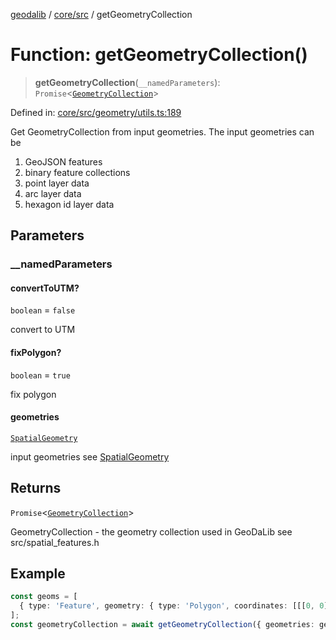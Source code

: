 [geodalib](../../../modules.md) / [core/src](../index.md) / getGeometryCollection

# Function: getGeometryCollection()

> **getGeometryCollection**(`__namedParameters`): `Promise`\<[`GeometryCollection`](../classes/GeometryCollection.md)\>

Defined in: [core/src/geometry/utils.ts:189](https://github.com/GeoDaCenter/geoda-lib/blob/9716a45cca9cf3b644d6187deeb842d47f2b7a3a/js/packages/core/src/geometry/utils.ts#L189)

Get GeometryCollection from input geometries. The input geometries can be
1. GeoJSON features
2. binary feature collections
3. point layer data
4. arc layer data
5. hexagon id layer data

## Parameters

### \_\_namedParameters

#### convertToUTM?

`boolean` = `false`

convert to UTM

#### fixPolygon?

`boolean` = `true`

fix polygon

#### geometries

[`SpatialGeometry`](../type-aliases/SpatialGeometry.md)

input geometries see [SpatialGeometry](../type-aliases/SpatialGeometry.md)

## Returns

`Promise`\<[`GeometryCollection`](../classes/GeometryCollection.md)\>

GeometryCollection - the geometry collection used in GeoDaLib see src/spatial_features.h

## Example

```ts
const geoms = [
  { type: 'Feature', geometry: { type: 'Polygon', coordinates: [[[0, 0], [1, 0], [1, 1], [0, 1], [0, 0]]] }, properties: { index: 0 } },
];
const geometryCollection = await getGeometryCollection({ geometries: geoms });
```
